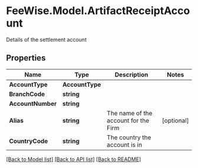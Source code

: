 # FeeWise.Model.ArtifactReceiptAccount
Details of the settlement account

## Properties

Name | Type | Description | Notes
------------ | ------------- | ------------- | -------------
**AccountType** | **AccountType** |  | 
**BranchCode** | **string** |  | 
**AccountNumber** | **string** |  | 
**Alias** | **string** | The name of the account for the Firm | [optional] 
**CountryCode** | **string** | The country the account is in | 

[[Back to Model list]](../README.md#documentation-for-models) [[Back to API list]](../README.md#documentation-for-api-endpoints) [[Back to README]](../README.md)

